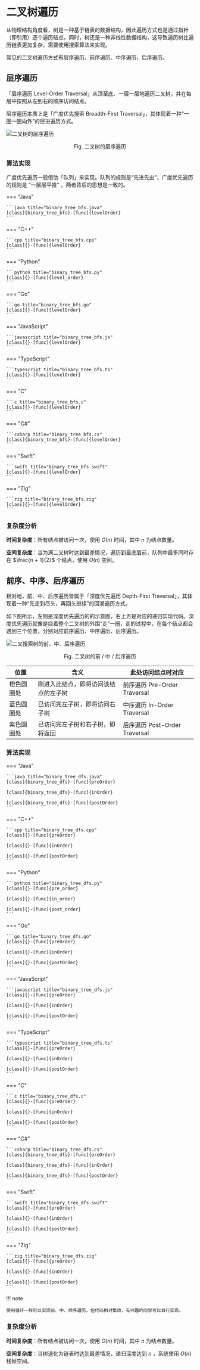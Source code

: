 # 二叉树遍历

从物理结构角度看，树是一种基于链表的数据结构，因此遍历方式也是通过指针（即引用）逐个遍历结点。同时，树还是一种非线性数据结构，这导致遍历树比遍历链表更加复杂，需要使用搜索算法来实现。

常见的二叉树遍历方式有层序遍历、前序遍历、中序遍历、后序遍历。

## 层序遍历

「层序遍历 Level-Order Traversal」从顶至底、一层一层地遍历二叉树，并在每层中按照从左到右的顺序访问结点。

层序遍历本质上是「广度优先搜索 Breadth-First Traversal」，其体现着一种“一圈一圈向外”的层进遍历方式。

![二叉树的层序遍历](binary_tree_traversal.assets/binary_tree_bfs.png)

<p align="center"> Fig. 二叉树的层序遍历 </p>

### 算法实现

广度优先遍历一般借助「队列」来实现。队列的规则是“先进先出”，广度优先遍历的规则是 ”一层层平推“ ，两者背后的思想是一致的。

=== "Java"

    ```java title="binary_tree_bfs.java"
    [class]{binary_tree_bfs}-[func]{levelOrder}
    ```

=== "C++"

    ```cpp title="binary_tree_bfs.cpp"
    [class]{}-[func]{levelOrder}
    ```

=== "Python"

    ```python title="binary_tree_bfs.py"
    [class]{}-[func]{level_order}
    ```

=== "Go"

    ```go title="binary_tree_bfs.go"
    [class]{}-[func]{levelOrder}
    ```

=== "JavaScript"

    ```javascript title="binary_tree_bfs.js"
    [class]{}-[func]{levelOrder}
    ```

=== "TypeScript"

    ```typescript title="binary_tree_bfs.ts"
    [class]{}-[func]{levelOrder}
    ```

=== "C"

    ```c title="binary_tree_bfs.c"
    [class]{}-[func]{levelOrder}
    ```

=== "C#"

    ```csharp title="binary_tree_bfs.cs"
    [class]{binary_tree_bfs}-[func]{levelOrder}
    ```

=== "Swift"

    ```swift title="binary_tree_bfs.swift"
    [class]{}-[func]{levelOrder}
    ```

=== "Zig"

    ```zig title="binary_tree_bfs.zig"
    [class]{}-[func]{levelOrder}
    ```

### 复杂度分析

**时间复杂度**：所有结点被访问一次，使用 $O(n)$ 时间，其中 $n$ 为结点数量。

**空间复杂度**：当为满二叉树时达到最差情况，遍历到最底层前，队列中最多同时存在 $\frac{n + 1}{2}$ 个结点，使用 $O(n)$ 空间。

## 前序、中序、后序遍历

相对地，前、中、后序遍历皆属于「深度优先遍历 Depth-First Traversal」，其体现着一种“先走到尽头，再回头继续”的回溯遍历方式。

如下图所示，左侧是深度优先遍历的的示意图，右上方是对应的递归实现代码。深度优先遍历就像是绕着整个二叉树的外围“走”一圈，走的过程中，在每个结点都会遇到三个位置，分别对应前序遍历、中序遍历、后序遍历。

![二叉搜索树的前、中、后序遍历](binary_tree_traversal.assets/binary_tree_dfs.png)

<p align="center"> Fig. 二叉树的前 / 中 / 后序遍历 </p>

<div class="center-table" markdown>

| 位置       | 含义                                 | 此处访问结点时对应            |
| ---------- | ------------------------------------ | ----------------------------- |
| 橙色圆圈处 | 刚进入此结点，即将访问该结点的左子树 | 前序遍历 Pre-Order Traversal  |
| 蓝色圆圈处 | 已访问完左子树，即将访问右子树       | 中序遍历 In-Order Traversal   |
| 紫色圆圈处 | 已访问完左子树和右子树，即将返回     | 后序遍历 Post-Order Traversal |

</div>

### 算法实现

=== "Java"

    ```java title="binary_tree_dfs.java"
    [class]{binary_tree_dfs}-[func]{preOrder}

    [class]{binary_tree_dfs}-[func]{inOrder}

    [class]{binary_tree_dfs}-[func]{postOrder}
    ```

=== "C++"

    ```cpp title="binary_tree_dfs.cpp"
    [class]{}-[func]{preOrder}

    [class]{}-[func]{inOrder}

    [class]{}-[func]{postOrder}
    ```

=== "Python"

    ```python title="binary_tree_dfs.py"
    [class]{}-[func]{pre_order}

    [class]{}-[func]{in_order}

    [class]{}-[func]{post_order}
    ```

=== "Go"

    ```go title="binary_tree_dfs.go"
    [class]{}-[func]{preOrder}

    [class]{}-[func]{inOrder}

    [class]{}-[func]{postOrder}
    ```

=== "JavaScript"

    ```javascript title="binary_tree_dfs.js"
    [class]{}-[func]{preOrder}

    [class]{}-[func]{inOrder}

    [class]{}-[func]{postOrder}
    ```

=== "TypeScript"

    ```typescript title="binary_tree_dfs.ts"
    [class]{}-[func]{preOrder}

    [class]{}-[func]{inOrder}

    [class]{}-[func]{postOrder}
    ```

=== "C"

    ```c title="binary_tree_dfs.c"
    [class]{}-[func]{preOrder}

    [class]{}-[func]{inOrder}

    [class]{}-[func]{postOrder}
    ```

=== "C#"

    ```csharp title="binary_tree_dfs.cs"
    [class]{binary_tree_dfs}-[func]{preOrder}

    [class]{binary_tree_dfs}-[func]{inOrder}

    [class]{binary_tree_dfs}-[func]{postOrder}
    ```

=== "Swift"

    ```swift title="binary_tree_dfs.swift"
    [class]{}-[func]{preOrder}

    [class]{}-[func]{inOrder}

    [class]{}-[func]{postOrder}
    ```

=== "Zig"

    ```zig title="binary_tree_dfs.zig"
    [class]{}-[func]{preOrder}

    [class]{}-[func]{inOrder}

    [class]{}-[func]{postOrder}
    ```

!!! note

    使用循环一样可以实现前、中、后序遍历，但代码相对繁琐，有兴趣的同学可以自行实现。

### 复杂度分析

**时间复杂度**：所有结点被访问一次，使用 $O(n)$ 时间，其中 $n$ 为结点数量。

**空间复杂度**：当树退化为链表时达到最差情况，递归深度达到 $n$ ，系统使用 $O(n)$ 栈帧空间。
